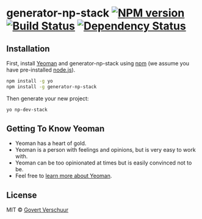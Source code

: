 # generator-np-stack [![NPM version][npm-image]][npm-url] [![Build Status][travis-image]][travis-url] [![Dependency Status][daviddm-image]][daviddm-url]
>

## Installation

First, install [Yeoman](http://yeoman.io) and generator-np-stack using [npm](https://www.npmjs.com/) (we assume you have pre-installed [node.js](https://nodejs.org/)).

```bash
npm install -g yo
npm install -g generator-np-stack
```

Then generate your new project:

```bash
yo np-dev-stack
```

## Getting To Know Yeoman

 * Yeoman has a heart of gold.
 * Yeoman is a person with feelings and opinions, but is very easy to work with.
 * Yeoman can be too opinionated at times but is easily convinced not to be.
 * Feel free to [learn more about Yeoman](http://yeoman.io/).

## License

MIT © [Govert Verschuur]()


[npm-image]: https://badge.fury.io/js/generator-np-stack.svg
[npm-url]: https://npmjs.org/package/generator-np-stack
[travis-image]: https://travis-ci.org/verschuur/generator-np-stack.svg?branch=master
[travis-url]: https://travis-ci.org/verschuur/generator-np-stack
[daviddm-image]: https://david-dm.org/verschuur/generator-np-stack.svg?theme=shields.io
[daviddm-url]: https://david-dm.org/verschuur/generator-np-stack
